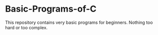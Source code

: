 # Basic-Programs-of-C
This repository contains very basic programs for beginners. Nothing too hard or too complex.
